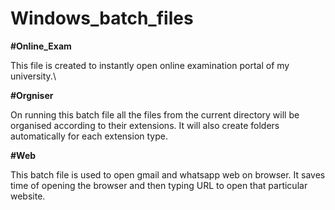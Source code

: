 # Windows_batch_files
**#Online_Exam**

This file is created to instantly open online examination portal of my university.\

**#Orgniser**

On running this batch file all the files from the current directory will be organised according to their extensions. It will also create folders automatically for each extension type.

**#Web**

This batch file is used to open gmail and whatsapp web on browser. It saves time of opening the browser and then typing URL to open that particular website.
